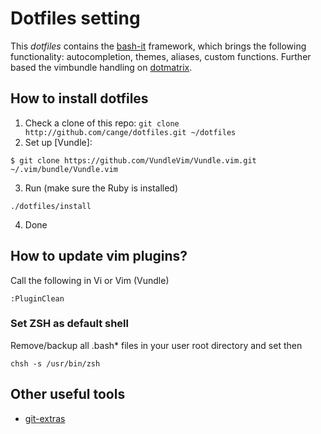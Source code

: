 # Dotfiles setting

This *dotfiles* contains the [bash-it](https://github.com/revans/bash-it) framework, which brings the following functionality: autocompletion, themes, aliases, custom functions.
Further based the vimbundle handling on [dotmatrix](https://github.com/hashrocket/dotmatrix).

## How to install dotfiles

1. Check a clone of this repo: `git clone http://github.com/cange/dotfiles.git ~/dotfiles`
2. Set up [Vundle]:
```shell
$ git clone https://github.com/VundleVim/Vundle.vim.git ~/.vim/bundle/Vundle.vim
```

3. Run (make sure the Ruby is installed)
```shell
./dotfiles/install
```
4. Done

## How to update vim plugins?
Call the following in Vi or Vim (Vundle)
```vi
:PluginClean
```

### Set ZSH as default shell
Remove/backup all .bash\* files in your user root directory and set then
```shell
chsh -s /usr/bin/zsh
```
## Other useful tools

* [git-extras](https://github.com/visionmedia/git-extras/)
